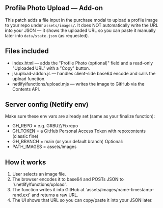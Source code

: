 Profile Photo Upload — Add-on
---------------------------------
This patch adds a file input in the purchase modal to upload a profile image to your repo under `assets/images/`.
It does NOT automatically write the URL into your JSON — it shows the uploaded URL so you can paste it
manually later into `data/state.json` (as requested).

Files included
-------------
- index.html               — adds the "Profile Photo (optional)" field and a read-only "Uploaded URL" with a "Copy" button.
- js/upload-addon.js       — handles client-side base64 encode and calls the upload function.
- netlify/functions/upload.mjs — writes the image to GitHub via the Contents API.

Server config (Netlify env)
---------------------------
Make sure these env vars are already set (same as your finalize function):
- GH_REPO   = e.g. GRBUZ/Fixrepo
- GH_TOKEN  = a GitHub Personal Access Token with repo:contents (classic fine)
- GH_BRANCH = main  (or your default branch)
Optional:
- PATH_IMAGES = assets/images

How it works
------------
1) User selects an image file.
2) The browser encodes it to base64 and POSTs JSON to '/.netlify/functions/upload'.
3) The function writes it into GitHub at 'assets/images/name-timestamp-rand.ext' and returns a raw URL.
4) The UI shows that URL so you can copy/paste it into your JSON later.
